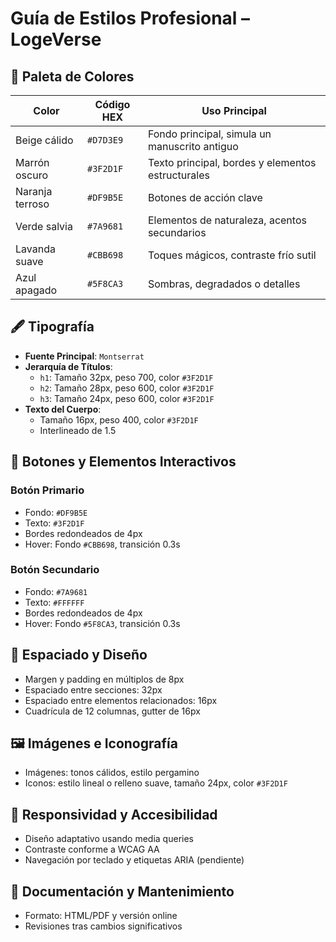 
# Guía de Estilos Profesional – LogeVerse

## 🎨 Paleta de Colores

| Color               | Código HEX | Uso Principal                                        |
|---------------------|------------|------------------------------------------------------|
| Beige cálido        | `#D7D3E9`  | Fondo principal, simula un manuscrito antiguo        |
| Marrón oscuro       | `#3F2D1F`  | Texto principal, bordes y elementos estructurales    |
| Naranja terroso     | `#DF9B5E`  | Botones de acción clave                              |
| Verde salvia        | `#7A9681`  | Elementos de naturaleza, acentos secundarios         |
| Lavanda suave       | `#CBB698`  | Toques mágicos, contraste frío sutil                 |
| Azul apagado        | `#5F8CA3`  | Sombras, degradados o detalles                       |

## 🖋️ Tipografía

- **Fuente Principal**: `Montserrat`
- **Jerarquía de Títulos**:
  - `h1`: Tamaño 32px, peso 700, color `#3F2D1F`
  - `h2`: Tamaño 28px, peso 600, color `#3F2D1F`
  - `h3`: Tamaño 24px, peso 600, color `#3F2D1F`
- **Texto del Cuerpo**:
  - Tamaño 16px, peso 400, color `#3F2D1F`
  - Interlineado de 1.5

## 🔘 Botones y Elementos Interactivos

### Botón Primario
- Fondo: `#DF9B5E`
- Texto: `#3F2D1F`
- Bordes redondeados de 4px
- Hover: Fondo `#CBB698`, transición 0.3s

### Botón Secundario
- Fondo: `#7A9681`
- Texto: `#FFFFFF`
- Bordes redondeados de 4px
- Hover: Fondo `#5F8CA3`, transición 0.3s

## 📐 Espaciado y Diseño

- Margen y padding en múltiplos de 8px
- Espaciado entre secciones: 32px
- Espaciado entre elementos relacionados: 16px
- Cuadrícula de 12 columnas, gutter de 16px

## 🖼️ Imágenes e Iconografía

- Imágenes: tonos cálidos, estilo pergamino
- Iconos: estilo lineal o relleno suave, tamaño 24px, color `#3F2D1F`

## 📱 Responsividad y Accesibilidad

- Diseño adaptativo usando media queries
- Contraste conforme a WCAG AA
- Navegación por teclado y etiquetas ARIA (pendiente)

## 📄 Documentación y Mantenimiento

- Formato: HTML/PDF y versión online
- Revisiones tras cambios significativos
